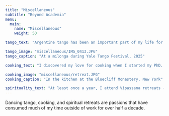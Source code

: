 ```yaml
---
title: "Miscellaneous"
subtitle: "Beyond Academia"
menu:
  main:
    name: "Miscellaneous"
    weight: 50

tango_text: "Argentine tango has been an important part of my life for three years. The dance represents more than just movement—it's about connection, deep awareness of the other person's senses, listening, and being present in the moment. I seek out tango communities wherever I travel—Greece, Amsterdam, New Delhi, and Paris. My dedication to the dance eventually led me to become President of the Columbia Tango Club in Fall 2024, a position I have held since. I've had the joy of leading the group to Tango festivals at Yale and Princeton. On most Fridays and Saturdays, I find myself at milongas around New York City. Galla Ciego and Volver are my favorite spots."

tango_image: "miscellaneous/IMG_0413.JPG"
tango_caption: "At a milonga during Yale Tango Festival, 2025"

cooking_text: "I discovered my love for cooking when I started my PhD. I grew up around Indian cuisine, but became particularly drawn to Italian-American food after moving to New York. I treat food as integral to social life and community building—values deeply rooted in my upbringing."

cooking_image: "miscellaneous/retreat.JPG"
cooking_caption: "In the kitchen at the Bluecliff Monastery, New York"

spirituality_text: "At least once a year, I attend Vipassana retreats - in the words of S.N. Goenka, a ten-day deep surgical operation of the mind."
---
```


Dancing tango, cooking, and spiritual retreats are passions that have consumed much of my time outside of work for over half a decade.

